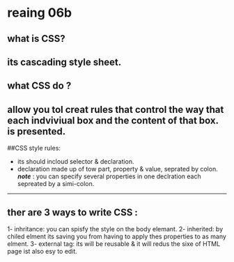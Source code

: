 # reaing 06b 

## what is CSS?

its cascading style sheet.
----------------------------------------------------------------------------
## what CSS do ?
allow you tol creat rules that control the way that each indviviual 
box and the content of that box. is presented.
----------------------------------------------------------------------------
##CSS style rules:

* its should incloud selector & declaration.
* declaration made up of tow part, property & value, seprated by colon.
***note*** : you can specify several properties in one declration each 
sepreated by a simi-colon.
----------------------------------------------------------------------------
## ther are 3 ways to write CSS :
1- inhritance: you can spisfy the style on the body elemant.
2- inherited: by chiled elment its saving you from having to 
apply thes properties to as many elment.
3- external tag: its will be reusable & it will redus the sixe of HTML page
ist also esy to edit.